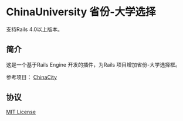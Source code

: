 # ChinaUniversity 省份-大学选择

支持Rails 4.0以上版本。

## 简介

这是一个基于Rails Engine 开发的插件，为Rails 项目增加省份-大学选择框。

参考项目： [ChinaCity](https://github.com/saberma/china_city)

## 协议

[MIT License](LICENSE)
